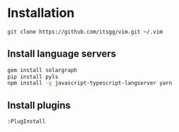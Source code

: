 # Installation

```bash
git clone https://github.com/itsgg/vim.git ~/.vim
```

## Install language servers

```bash
gem install solargraph
pip install pyls
npm install -g javascript-typescript-langserver yarn 
```

## Install plugins

```bash
:PlugInstall
```
